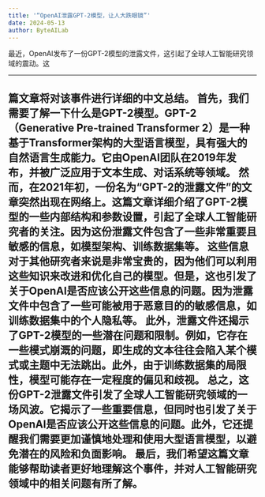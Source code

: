 ```yaml
---
title: '“OpenAI泄露GPT-2模型，让人大跌眼镜”'
date: 2024-05-13
author: ByteAILab
---
```


最近，OpenAI发布了一份GPT-2模型的泄露文件，这引起了全球人工智能研究领域的震动。这

---
篇文章将对该事件进行详细的中文总结。
首先，我们需要了解一下什么是GPT-2模型。GPT-2（Generative Pre-trained Transformer 2）是一种基于Transformer架构的大型语言模型，具有强大的自然语言生成能力。它由OpenAI团队在2019年发布，并被广泛应用于文本生成、对话系统等领域。
然而，在2021年初，一份名为“GPT-2的泄露文件”的文章突然出现在网络上。这篇文章详细介绍了GPT-2模型的一些内部结构和参数设置，引起了全球人工智能研究者的关注。因为这份泄露文件包含了一些非常重要且敏感的信息，如模型架构、训练数据集等。
这些信息对于其他研究者来说是非常宝贵的，因为他们可以利用这些知识来改进和优化自己的模型。但是，这也引发了关于OpenAI是否应该公开这些信息的问题。因为泄露文件中包含了一些可能被用于恶意目的的敏感信息，如训练数据集中的个人隐私等。
此外，泄露文件还揭示了GPT-2模型的一些潜在问题和限制。例如，它存在一些模式崩溉的问题，即生成的文本往往会陷入某个模式或主题中无法跳出。此外，由于训练数据集的局限性，模型可能存在一定程度的偏见和歧视。
总之，这份GPT-2泄露文件引发了全球人工智能研究领域的一场风波。它揭示了一些重要信息，但同时也引发了关于OpenAI是否应该公开这些信息的问题。此外，它还提醒我们需要更加谨慎地处理和使用大型语言模型，以避免潜在的风险和负面影响。
最后，我们希望这篇文章能够帮助读者更好地理解这个事件，并对人工智能研究领域中的相关问题有所了解。
---

